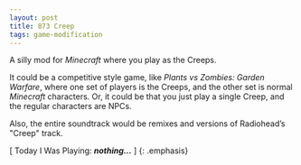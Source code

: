 ```yaml
---
layout: post
title: 873 Creep
tags: game-modification
---
```

A silly mod for *Minecraft* where you play as the Creeps.

It could be a competitive style game, like *Plants vs Zombies: Garden Warfare*, where one set of players is the Creeps, and the other set is normal *Minecraft* characters.  Or, it could be that you just play a single Creep, and the regular characters are NPCs.

Also, the entire soundtrack would be remixes and versions of Radiohead’s "Creep" track.

[ Today I Was Playing: ***nothing...*** ]
{: .emphasis}